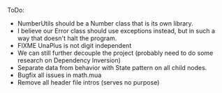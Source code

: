 ToDo:
- NumberUtils should be a Number class that is its own library.
- I believe our Error class should use exceptions instead, but in such a way that doesn't halt the program.
- FIXME UnaPlus is not digit independent
- We can still further decouple the project (probably need to do some research on Dependency Inversion)
- Separate data from behavior with State pattern on all child nodes.
- Bugfix all issues in math.mua
- Remove all header file intros (serves no purpose)
